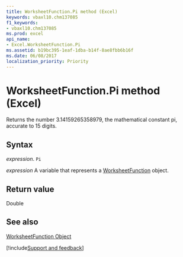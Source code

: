 ```yaml
---
title: WorksheetFunction.Pi method (Excel)
keywords: vbaxl10.chm137085
f1_keywords:
- vbaxl10.chm137085
ms.prod: excel
api_name:
- Excel.WorksheetFunction.Pi
ms.assetid: b19bc395-1eaf-1dba-b14f-8ae8fbb6b16f
ms.date: 06/08/2017
localization_priority: Priority
---
```



# WorksheetFunction.Pi method (Excel)

Returns the number 3.14159265358979, the mathematical constant pi, accurate to 15 digits.


## Syntax

_expression_. `Pi`

_expression_ A variable that represents a [WorksheetFunction](./Excel.WorksheetFunction.md) object.


## Return value

Double


## See also


[WorksheetFunction Object](Excel.WorksheetFunction.md)

[!include[Support and feedback](~/includes/feedback-boilerplate.md)]